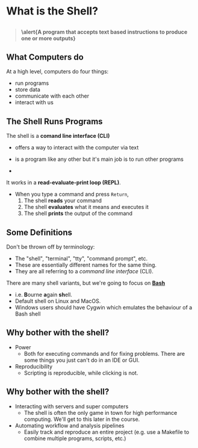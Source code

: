 # What is the Shell?

##

> **\alert{A program that accepts text based instructions to produce one or more outputs}**


## What Computers do

At a high level, computers do four things:

- run programs
- store data
- communicate with each other
- interact with us



## The Shell Runs Programs

The shell is a **comand line interface (CLI)**

* offers a way to interact with the computer via text
* is a program like any other but it's main job is to run other programs

*
It works in a **read-evaluate-print loop (REPL)**.

* When you type a command and press `Return`,
    1. The shell **reads** your command
    2. The shell **evaluates** what it means and executes it
    3. The shell **prints** the output of the command


## Some Definitions


Don't be thrown off by terminology:

- The "shell", "terminal", "tty", "command prompt", etc.
- These are essentially different names for the same thing.
- They are all referring to a *command line interface* (CLI).

There are many shell variants, but we're going to focus on [**Bash**](https://www.gnu.org/software/bash/)

- i.e. **B**ourne **a**gain **sh**ell.
- Default shell on Linux and MacOS.
- Windows users should have Cygwin which emulates the behaviour of a Bash shell


##  Why bother with the shell?

* Power
    - Both for executing commands and for fixing problems. There are some things you just can't do in an IDE or GUI.
* Reproducibility
    - Scripting is reproducible, while clicking is not.

##  Why bother with the shell?

* Interacting with servers and super computers
    - The shell is often the only game in town for high performance computing. We'll get to this later in the course.
* Automating workflow and analysis pipelines
    - Easily track and reproduce an entire project (e.g. use a Makefile to combine multiple programs, scripts, etc.)
